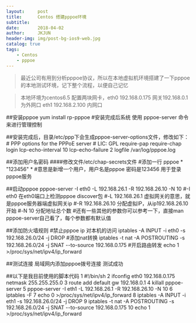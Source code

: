 ```yaml
---
layout:     post
title:      Centos 搭建pppoe环境
subtitle:   
date:       2018-04-02
author:     JKJUN
header-img: img/post-bg-ios9-web.jpg
catalog: true
tags:
    - Centos
    - pppoe
---
```


>最近公司有用到分析pppoe协议，所以在本地虚拟机环境搭建了一下pppoe的本地测试环境，记下整个流程，以便自己记忆

>本地环境为centos6.5  配置两块网卡，eth0 192.168.0.175 网关192.168.0.1 为外网口  eth1 192.168.2.100 内网口

##安装pppoe
    yum install rp-pppoe
    #安装完成后系统 使用 pppoe-server 命令来进行管理控制

##安装完成后，目录/etc/ppp下会生成pppoe-server-options文件，修改如下：
	# PPP options for the PPPoE server
    # LIC: GPL
    require-pap
    require-chap
    login
    lcp-echo-interval 10
    lcp-echo-failure 2
    logfile /var/log/pppoe.log

##添加用户名密码
####修改文件/etc/chap-secrets文件
	#添加一行
    pppoe * "123456" *
    #意思是新增一个用户，用户名是pppoe 密码是123456 用于登录pppoe服务

##启动pppoe
	pppoe-server -I eth0 -L 192.168.26.1 -R 192.168.26.10 -N 10
    #-I eth0  在eth0端口上检测pppoe discover包
    #-L 192.168.26.1    虚拟网关的意思，就是pppoe服务器端虚拟网关ip
    #-R 192.168.26.10   分配虚拟IP，从ip192.168.26.10开始
    #-N 10              分配地址总个数
    #还有一些其他的参数你可以参考一下，直接man pppoe-server自己看了，每个参数都有默认值

##添加防火墙规则
	#禁止pppoe ip 对本机的访问
    iptables -A INPUT -i eth0 -s 192.168.26.0/24 -j DROP
    #添加nat转换
    iptables -t nat -A POSTROUTING -s 192.168.26.0/24 -j SNAT --to-source 192.168.0.175
    #开启路由转发
    echo 1 >/proc/sys/net/ipv4/ip_forward
    
##测试连接 局域网内添加pppoe拨号连接
  测试成功
  
##以下是我目前使用的脚本代码
    1 #!/bin/sh
    2 ifconfig eth0 192.168.0.175 netmask 255.255.255.0
    3 route add default gw 192.168.0.1
    4 killall pppoe-server
    5 pppoe-server -I eth1 -L 192.168.26.1 -R 192.168.26.10 -N 10
    6 iptables -F
    7 echo 0 >/proc/sys/net/ipv4/ip_forward
    8 iptables -A INPUT -i eth1 -s 192.168.26.0/24 -j DROP
    9 iptables -t nat -A POSTROUTING -s 192.168.26.0/24 -j SNAT --to-source 192.168.0.175
    10 echo 1 >/proc/sys/net/ipv4/ip_forward